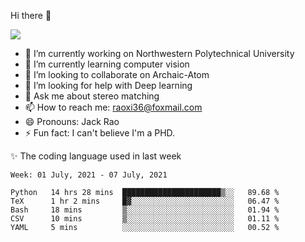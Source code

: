 Hi there 👋

![](https://github-readme-stats.vercel.app/api?username=Raohaocheng)

- 🔭 I’m currently working on Northwestern Polytechnical University
- 🌱 I’m currently learning computer vision
- 👯 I’m looking to collaborate on Archaic-Atom
- 🤔 I’m looking for help with Deep learning
- 💬 Ask me about stereo matching
- 📫 How to reach me: raoxi36@foxmail.com
- 😄 Pronouns: Jack Rao
- ⚡ Fun fact: I can't believe I'm a PHD.

✨ The coding language used in last week
<!--START_SECTION:waka-->
```text
Week: 01 July, 2021 - 07 July, 2021

Python   14 hrs 28 mins  ██████████████████████▒░░   89.68 % 
TeX      1 hr 2 mins     █▓░░░░░░░░░░░░░░░░░░░░░░░   06.47 % 
Bash     18 mins         ▒░░░░░░░░░░░░░░░░░░░░░░░░   01.94 % 
CSV      10 mins         ▒░░░░░░░░░░░░░░░░░░░░░░░░   01.11 % 
YAML     5 mins          ░░░░░░░░░░░░░░░░░░░░░░░░░   00.52 % 
```
<!--END_SECTION:waka-->


